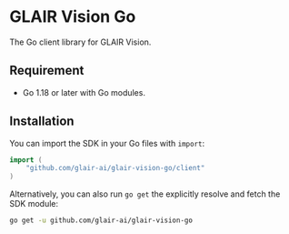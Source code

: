 # GLAIR Vision Go

The Go client library for GLAIR Vision.

## Requirement

- Go 1.18 or later with Go modules.

## Installation

You can import the SDK in your Go files with `import`:

```go
import (
    "github.com/glair-ai/glair-vision-go/client"
)
```

Alternatively, you can also run `go get` the explicitly resolve and fetch the SDK module:

```bash
go get -u github.com/glair-ai/glair-vision-go
```